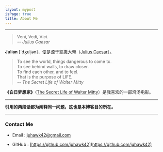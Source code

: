 ```yaml
---
layout: mypost
isPage: true
title: About Me
---
```


---
> Veni, Vedi, Vici.  
-- *Julius Caesar*   

**Julian** ['dʒuljən]，便是源于凯撒大帝（[Julius Caesar](https://en.wikipedia.org/wiki/Julius_Caesar)）。


> To see the world, things dangerous to come to.    
> To see behind walls, to draw closer.    
> To find each other, and to feel.      
> That is the purpose of LIFE.    
-- *The Secret Life of Walter Mitty*

**《白日梦想家》**（[The Secret Life of Walter Mitty](https://movie.douban.com/subject/2133323/)）是我喜欢的一部鸡汤电影。


---
**引用的两段话都为阐释同一问题，这也是本博客目的所在。**  


---
### Contact Me  

- Email : juhawk42@gmail.com

- GitHub : [https://github.com/juhawk42](https://github.com/juhawk42)

